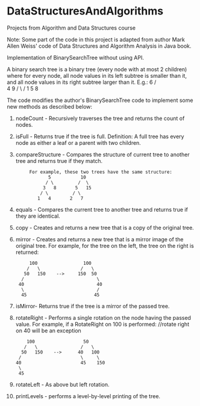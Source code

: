 # DataStructuresAndAlgorithms
Projects from Algorithm and Data Structures course

Note: Some part of the code in this project is adapted from author Mark Allen Weiss' code of Data Structures and Algorithm Analysis in Java book.

Implementation of BinarySearchTree without using API.

A binary search tree is a binary tree (every node with at most 2 children) where for every node, all node values in its left subtree is smaller than it, and all node values in its right subtree larger than it.
E.g.:
     6
   /   \
  4     9
 / \   /
1   5  8

The code modifies the author's BinarySearchTree code to implement some new methods as described below:
1. nodeCount -  Recursively traverses the tree and returns the count of nodes.
2. isFull  - Returns true if the tree is full.  Definition: A full tree has every node as either a leaf or a parent with two children.
3. compareStructure - Compares the structure of current tree to another tree and returns true if they match.

            For example, these two trees have the same structure:
                   5           10
                  / \         /  \
                 3   8       5   15
                / \         / \
               1   4       2   7
4. equals - Compares the current tree to another tree and returns true if they are identical.
5. copy - Creates and returns a new tree that is a copy of the original tree.
6. mirror - Creates and returns a new tree that is a mirror image of the original tree.
        For example, for the tree on the left, the tree on the right is returned:
    
            100                 100
           /   \               /   \
          50   150    -->     150  50
         /                           \
        40                           40
         \                           /
         45                         45

7. isMirror- Returns true if the tree is a mirror of the passed tree.

8. rotateRight - Performs a single rotation on the node having the passed value.
      For example, if a RotateRight on 100 is performed: //rotate right on 40 will be an exception

           100                  50
          /   \                /   \
         50   150    -->      40   100
        /                      \     \
       40                      45    150
        \ 
        45
      
9. rotateLeft - As above but left rotation.

10. printLevels - performs a level-by-level printing of the tree. 
